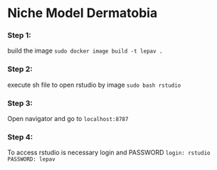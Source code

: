 Niche Model Dermatobia
==========================

### Step 1: 
build the image `sudo docker image build -t lepav .`
### Step 2: 
execute sh file to open rstudio by image  `sudo bash rstudio` 
### Step 3: 
Open navigator and go to `localhost:8787`
### Step 4: 
To access rstudio is necessary login and PASSWORD
`login: rstudio` 
`PASSWORD: lepav`